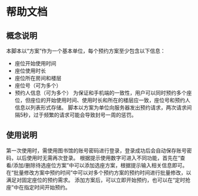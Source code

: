 <!--
 * @Author: littleherozzzx zhou.xin2022.code@outlook.com
 * @Date: 2023-02-02 17:09:46
 * @LastEditTime: 2023-02-02 17:26:58
 * @Software: VSCode
-->
# 帮助文档
## 概念说明
本脚本以“方案”作为一个基本单位，每个预约方案至少包含以下信息：
* 座位开始使用时间
* 座位使用时长
* 座位所在房间和楼层
* 座位号（可为多个）
* 预约人信息（可为多个）
为保证和手机端的一致性，用户可以同时预约多个座位，但座位的开始使用时间、使用时长和所在的楼层应一致，座位号和预约人信息以列表形式存储。
脚本以方案为单位向服务器发出预约请求，两次请求间隔5秒，过于频繁的请求可能会导致封号一周的惩罚。
## 使用说明
第一次使用时，需使用图书馆的账号密码进行登录，登录成功后会自动保存账号密码，以后使用时无需再次登录。
根据提示使用数字可进入不同功能，首先在“查看/添加/删除待选座位方案”中可以添加选座方案，根据提示输入相关信息即可。
在“批量修改方案中预约时间”中可以对多个预约方案的预约时间进行批量修改，以满足对固定座位的预约需求。
添加方案后，可以立即开始预约，也可以在“定时抢座”中在指定时间开始预约。
